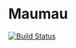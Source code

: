 # Maumau
[![Build Status](https://travis-ci.com/MaxHD00/Maumau.svg?branch=TUI)](https://travis-ci.com/MaxHD00/Maumau)

